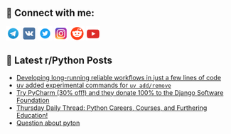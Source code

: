 ## 🔎 Connect with me:
[<img src="https://github.com/bullbesh/bullbesh/blob/main/images/Telegram.png" width="32" height="32" />](https://t.me/bullbesh)
[<img src="https://github.com/bullbesh/bullbesh/blob/main/images/VK.png" width="32" height="32" />](https://vk.com/bullbesh)
[<img src="https://github.com/bullbesh/bullbesh/blob/main/images/Twitter.png" width="32" height="32" />](https://twitter.com/bullbesh1)
[<img src="https://github.com/bullbesh/bullbesh/blob/main/images/Instagram.png" width="32" height="32" />](https://www.instagram.com/bullbesh)
[<img src="https://github.com/bullbesh/bullbesh/blob/main/images/Reddit.png" width="32" height="32" />](https://www.reddit.com/user/bullbesh)
[<img src="https://github.com/bullbesh/bullbesh/blob/main/images/YouTube.png" width="32" height="32" />](https://www.youtube.com/channel/UCtfjRs6uzgq5mfm8S06WTcg)

## 📕 Latest r/Python Posts
<!-- BLOG-POST-LIST:START -->
- [Developing long-running reliable workflows in just a few lines of code](https://www.reddit.com/r/Python/comments/1dev9p8/developing_longrunning_reliable_workflows_in_just/)
- [uv added experimental commands for `uv add/remove`](https://www.reddit.com/r/Python/comments/1desxf4/uv_added_experimental_commands_for_uv_addremove/)
- [Try PyCharm &lpar;30% off!&rpar; and they donate 100% to the Django Software Foundation](https://www.reddit.com/r/Python/comments/1delqyn/try_pycharm_30_off_and_they_donate_100_to_the/)
- [Thursday Daily Thread: Python Careers, Courses, and Furthering Education!](https://www.reddit.com/r/Python/comments/1delgo1/thursday_daily_thread_python_careers_courses_and/)
- [Question about pyton](https://www.reddit.com/r/Python/comments/1defj77/question_about_pyton/)
<!-- BLOG-POST-LIST:END -->
